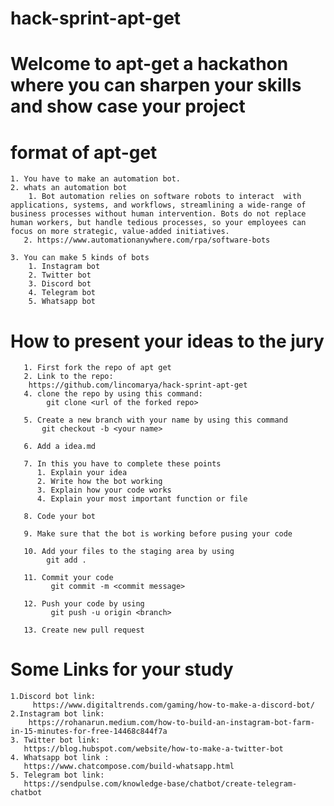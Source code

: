 # hack-sprint-apt-get
# Welcome to apt-get a hackathon where you can sharpen your skills and show case your project

# format of  apt-get

    1. You have to make an automation bot.
    2. whats an automation bot 
        1. Bot automation relies on software robots to interact  with applications, systems, and workflows, streamlining a wide-range of business processes without human intervention. Bots do not replace human workers, but handle tedious processes, so your employees can focus on more strategic, value-added initiatives.
       2. https://www.automationanywhere.com/rpa/software-bots
    
    3. You can make 5 kinds of bots
        1. Instagram bot
        2. Twitter bot
        3. Discord bot
        4. Telegram bot
        5. Whatsapp bot
#     How to present your ideas to the jury
        
       1. First fork the repo of apt get
       2. Link to the repo:                                             
        https://github.com/lincomarya/hack-sprint-apt-get
       4. clone the repo by using this command:
            git clone <url of the forked repo>
   
       5. Create a new branch with your name by using this command 
           git checkout -b <your name>
       
       6. Add a idea.md 
   
       7. In this you have to complete these points
          1. Explain your idea
          2. Write how the bot working 
          3. Explain how your code works 
          4. Explain your most important function or file
   
       8. Code your bot
   
       9. Make sure that the bot is working before pusing your code
   
       10. Add your files to the staging area by using
            git add .
   
       11. Commit your code
             git commit -m <commit message> 
   
       12. Push your code by using 
             git push -u origin <branch>

       13. Create new pull request
   

#   Some Links for your study
    1.Discord bot link:
         https://www.digitaltrends.com/gaming/how-to-make-a-discord-bot/
    2.Instagram bot link:
        https://rohanarun.medium.com/how-to-build-an-instagram-bot-farm-in-15-minutes-for-free-14468c844f7a
    3. Twitter bot link:
       https://blog.hubspot.com/website/how-to-make-a-twitter-bot
    4. Whatsapp bot link :
       https://www.chatcompose.com/build-whatsapp.html
    5. Telegram bot link:
       https://sendpulse.com/knowledge-base/chatbot/create-telegram-chatbot   